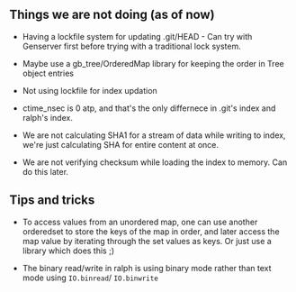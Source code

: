 ## Things we are not doing (as of now)

- Having a lockfile system for updating .git/HEAD - Can try with Genserver first before trying with a traditional lock system.

- Maybe use a gb_tree/OrderedMap library for keeping the order in Tree object entries

- Not using lockfile for index updation

- ctime_nsec is 0 atp, and that's the only differnece in .git's index and ralph's index.

- We are not calculating SHA1 for a stream of data while writing to index, we're just calculating SHA for entire content at once.

- We are not verifying checksum while loading the index to memory. Can do this later.

## Tips and tricks

- To access values from an unordered map, one can use another orderedset to store the keys of the map in order, and later access the map value by iterating through the set values as keys.
Or just use a library which does this ;)

- The binary read/write in ralph is using binary mode rather than text mode using `IO.binread`/ `IO.binwrite`
